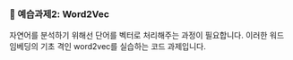 ### 📌 예습과제2: Word2Vec
자연어를 분석하기 위해선 단어를 벡터로 처리해주는 과정이 필요합니다. 이러한 워드 임베딩의 기초 격인 word2vec를 실습하는 코드 과제입니다.
